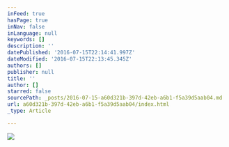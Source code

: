 ```yaml
---
inFeed: true
hasPage: true
inNav: false
inLanguage: null
keywords: []
description: ''
datePublished: '2016-07-15T22:14:41.997Z'
dateModified: '2016-07-15T22:13:45.345Z'
authors: []
publisher: null
title: ''
author: []
starred: false
sourcePath: _posts/2016-07-15-a60d321b-397d-42eb-a6b1-f5a39d5aab04.md
url: a60d321b-397d-42eb-a6b1-f5a39d5aab04/index.html
_type: Article

---
```

![](https://the-grid-user-content.s3-us-west-2.amazonaws.com/7e71018a-5f4e-4f00-9f37-692533bb2da9.jpg)